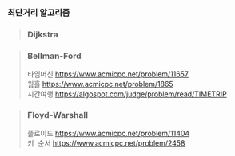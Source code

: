 ### 최단거리 알고리즘
> ### Dijkstra 

> ### Bellman-Ford  
>	 타임머신 
>	 https://www.acmicpc.net/problem/11657  
>	 웜홀 
>	 https://www.acmicpc.net/problem/1865  
>	 시간여행 
>	 https://algospot.com/judge/problem/read/TIMETRIP  

> ### Floyd-Warshall 
>	 플로이드 
>	 https://www.acmicpc.net/problem/11404  
>	 키  순서 
>	 https://www.acmicpc.net/problem/2458  
